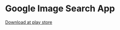 # Google Image Search App
[Download at play store](https://play.google.com/store/apps/details?id=com.loganfreeman.gallery)
